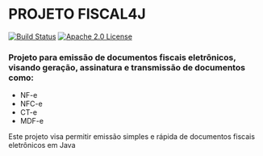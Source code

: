 # PROJETO FISCAL4J #

[![Build Status](https://travis-ci.org/BLACKFISHLABS/fiscal4j.svg?branch=master)](https://travis-ci.org/BLACKFISHLABS/fiscal4j)
[![Apache 2.0 License](https://img.shields.io/badge/license-apache%202.0-green.svg) ](https://github.com/BLACKFISHLABS/fiscal4j/blob/master/LICENSE)

### Projeto para emissão de documentos fiscais eletrônicos, visando geração, assinatura e transmissão de documentos como: ###

* NF-e
* NFC-e
* CT-e
* MDF-e

Este projeto visa permitir emissão simples e rápida de documentos fiscais eletrônicos em Java
